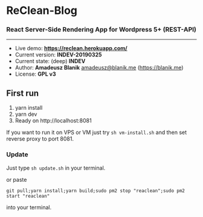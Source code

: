 # ReClean-Blog
### React Server-Side Rendering App for Wordpress 5+ (REST-API)
---

* Live demo: **https://reclean.herokuapp.com/**
* Current version: **INDEV-20190325**
* Current state: (deep) **INDEV**
* Author: **Amadeusz Blanik** <amadeusz@blanik.me> (https://blanik.me)
* License: **GPL v3**

## First run

1. yarn install
2. yarn dev
3. Ready on http://localhost:8081

If you want to run it on VPS or VM just try `sh vm-install.sh` and then set reverse proxy to port 8081.

### Update
Just type `sh update.sh` in your terminal.

or paste
```
git pull;yarn install;yarn build;sudo pm2 stop "reaclean";sudo pm2 start "reaclean"
```
into your terminal.